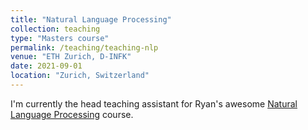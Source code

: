 ```yaml
---
title: "Natural Language Processing"
collection: teaching
type: "Masters course"
permalink: /teaching/teaching-nlp
venue: "ETH Zurich, D-INFK"
date: 2021-09-01
location: "Zurich, Switzerland"
---
```

I'm currently the head teaching assistant for Ryan's awesome [Natural Language Processing](https://rycolab.io/classes/intro-nlp-f22/) course.
